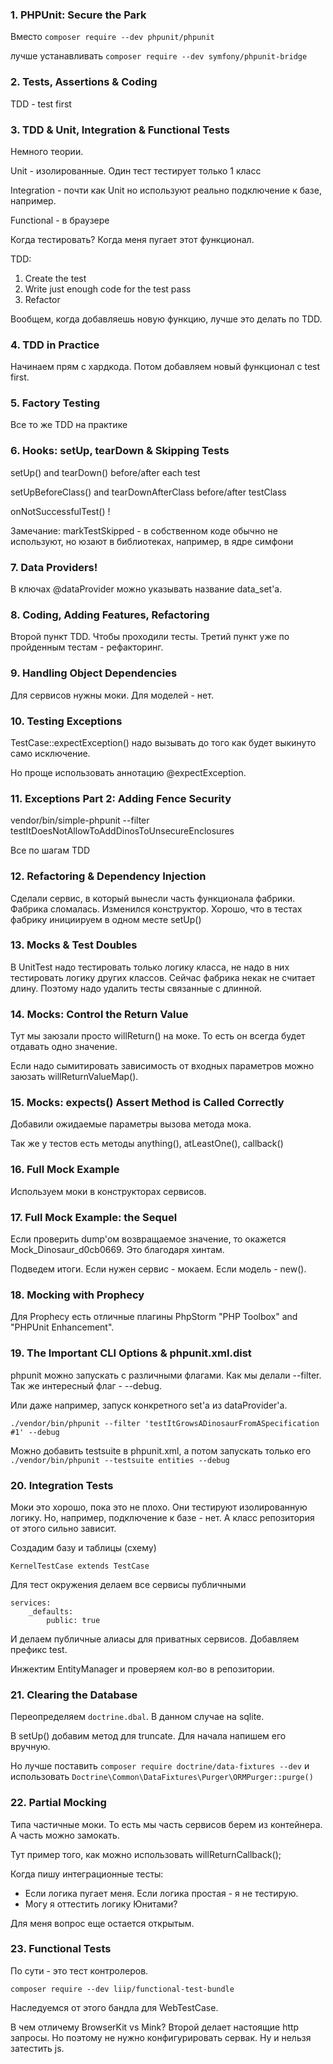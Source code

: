 ### 1. PHPUnit: Secure the Park

Вместо `composer require --dev phpunit/phpunit`

лучше устанавливать `composer require --dev symfony/phpunit-bridge`


### 2. Tests, Assertions & Coding

TDD - test first


### 3. TDD & Unit, Integration & Functional Tests

Немного теории.

Unit - изолированные. Один тест тестирует только 1 класс

Integration - почти как Unit но используют реально подключение к базе, например.

Functional - в браузере

Когда тестировать? Когда меня пугает этот функционал.

TDD:
1. Create the test
2. Write just enough code for the test pass
3. Refactor

Вообщем, когда добавляешь новую функцию, лучше это делать по TDD.


### 4. TDD in Practice

Начинаем прям с хардкода.
Потом добавляем новый функционал с test first.


### 5. Factory Testing

Все то же TDD на практике


### 6. Hooks: setUp, tearDown & Skipping Tests

setUp() and tearDown() before/after each test

setUpBeforeClass() and tearDownAfterClass before/after testClass

onNotSuccessfulTest() !

Замечание: markTestSkipped - в собственном коде обычно не используют, но юзают в библиотеках, например, в ядре симфони


### 7. Data Providers!

В ключах @dataProvider можно указывать название data_set'a.


### 8. Coding, Adding Features, Refactoring

Второй пункт TDD. Чтобы проходили тесты.
Третий пункт уже по пройденным тестам - рефакторинг.


### 9. Handling Object Dependencies

Для сервисов нужны моки.
Для моделей - нет.


### 10. Testing Exceptions

TestCase::expectException() надо вызывать до того как будет выкинуто само исключение.

Но проще использовать аннотацию @expectException.


### 11. Exceptions Part 2: Adding Fence Security

vendor/bin/simple-phpunit --filter testItDoesNotAllowToAddDinosToUnsecureEnclosures

Все по шагам TDD


### 12. Refactoring & Dependency Injection

Сделали сервис, в который вынесли часть функционала фабрики. Фабрика сломалась. Изменился конструктор. Хорошо, что в тестах фабрику инициируем в одном месте setUp()


### 13. Mocks & Test Doubles

В UnitTest надо тестировать только логику класса, не надо в них тестировать логику других классов. Сейчас фабрика некак не считает длину. Поэтому надо удалить тесты связанные с длинной.


### 14. Mocks: Control the Return Value

Тут мы заюзали просто willReturn() на моке. То есть он всегда будет отдавать одно значение.
 
Если надо сымитировать зависимость от входных параметров можно заюзать willReturnValueMap().


### 15. Mocks: expects() Assert Method is Called Correctly

Добавили ожидаемые параметры вызова метода мока.

Так же у тестов есть методы anything(), atLeastOne(), callback()


### 16. Full Mock Example

Используем моки в конструкторах сервисов.


### 17. Full Mock Example: the Sequel

Если проверить dump'ом возвращаемое значение, то окажется Mock_Dinosaur_d0cb0669. Это благодаря хинтам.

Подведем итоги. Если нужен сервис - мокаем. Если модель - new().


### 18. Mocking with Prophecy

Для Prophecy есть отличные плагины PhpStorm "PHP Toolbox" and "PHPUnit Enhancement".


### 19. The Important CLI Options & phpunit.xml.dist

phpunit можно запускать с различными флагами. Как мы делали --filter. 
Так же интересный флаг - --debug.

Или даже например, запуск конкретного set'a из dataProvider'a.
```
./vendor/bin/phpunit --filter 'testItGrowsADinosaurFromASpecification #1' --debug
```

Можно добавить testsuite в phpunit.xml, а потом запускать только его
`./vendor/bin/phpunit --testsuite entities --debug`


### 20. Integration Tests

Моки это хорошо, пока это не плохо. Они тестируют изолированную логику. Но, например, подключение к базе - нет. А класс репозитория от этого сильно зависит.

Создадим базу и таблицы (схему)

`KernelTestCase extends TestCase` 

Для тест окружения делаем все сервисы публичными
```
services:
    _defaults:
        public: true
```

И делаем публичные алиасы для приватных сервисов. Добавляем префикс test.

Инжектим EntityManager и проверяем кол-во в репозитории.


### 21. Clearing the Database

Переопределяем `doctrine.dbal`. В данном случае на sqlite.

В setUp() добавим метод для truncate. Для начала напишем его вручную.

Но лучше поставить `composer require doctrine/data-fixtures --dev` и использовать `Doctrine\Common\DataFixtures\Purger\ORMPurger::purge()`


### 22. Partial Mocking

Типа частичные моки. То есть мы часть сервисов берем из контейнера. А часть можно замокать.

Тут пример того, как можно использовать willReturnCallback();

Когда пишу интеграционные тесты:
- Если логика пугает меня. Если логика простая - я не тестирую.
- Могу я оттестить логику Юнитами? 

Для меня вопрос еще остается открытым.


### 23. Functional Tests

По сути - это тест контролеров.

`composer require --dev liip/functional-test-bundle`

Наследуемся от этого бандла для WebTestCase.

В чем отличему BrowserKit vs Mink?
Второй делает настоящие http запросы. Но поэтому не нужно конфигурировать сервак. Ну и нельзя затестить js.